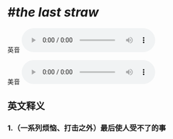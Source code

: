 # ***\#the last straw*** 
英音
<audio src="./media/the last straw1-_AAC.aac" controls="controls"></audio>

美音
<audio src="./media/the last straw 2_AAC.aac" controls="controls"></audio>



  

英文释义
---
### 1.**（一系列烦恼、打击之外）最后使人受不了的事**  


